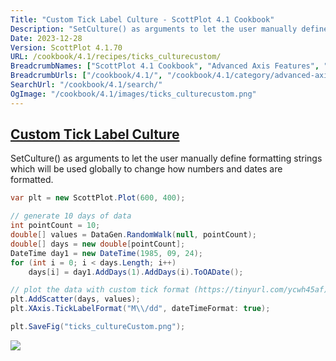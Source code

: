 ```yaml
---
Title: "Custom Tick Label Culture - ScottPlot 4.1 Cookbook"
Description: "SetCulture() as arguments to let the user manually define formatting strings which will be used globally to change how numbers and dates are formatted."
Date: 2023-12-28
Version: ScottPlot 4.1.70
URL: /cookbook/4.1/recipes/ticks_culturecustom/
BreadcrumbNames: ["ScottPlot 4.1 Cookbook", "Advanced Axis Features", "Custom Tick Label Culture"]
BreadcrumbUrls: ["/cookbook/4.1/", "/cookbook/4.1/category/advanced-axis-features", "/cookbook/4.1/recipes/ticks_culturecustom/"]
SearchUrl: "/cookbook/4.1/search/"
OgImage: "/cookbook/4.1/images/ticks_culturecustom.png"
---
```


<h2><a id='custom-tick-label-culture' href='/cookbook/4.1/recipes/ticks_culturecustom/'>Custom Tick Label Culture</a></h2>

SetCulture() as arguments to let the user manually define formatting strings which will be used globally to change how numbers and dates are formatted.

```cs
var plt = new ScottPlot.Plot(600, 400);

// generate 10 days of data
int pointCount = 10;
double[] values = DataGen.RandomWalk(null, pointCount);
double[] days = new double[pointCount];
DateTime day1 = new DateTime(1985, 09, 24);
for (int i = 0; i < days.Length; i++)
    days[i] = day1.AddDays(1).AddDays(i).ToOADate();

// plot the data with custom tick format (https://tinyurl.com/ycwh45af)
plt.AddScatter(days, values);
plt.XAxis.TickLabelFormat("M\\/dd", dateTimeFormat: true);

plt.SaveFig("ticks_cultureCustom.png");
```

<img src='../../images/ticks_culturecustom.png' class='d-block mx-auto my-5' />


